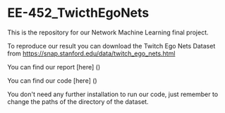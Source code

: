 # EE-452_TwicthEgoNets

This is the repository for our Network Machine Learning final project. 

To reproduce our result you can download the Twitch Ego Nets Dataset from https://snap.stanford.edu/data/twitch_ego_nets.html

You can find our report [here] ()

You can find our code [here] ()

You don't need any further installation to run our code, just remember to change the paths of the directory of the dataset.

